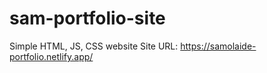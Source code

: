 # sam-portfolio-site
Simple HTML, JS, CSS website
Site URL: https://samolaide-portfolio.netlify.app/
